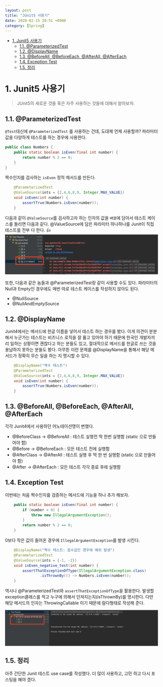 ```yaml
---
layout: post
title: "JUnit5 사용기"
date: 2020-02-15 20:51 +0900
category: [Spring]
---
```

<!-- TOC -->

- [1. Junit5 사용기](#1-junit5-%ec%82%ac%ec%9a%a9%ea%b8%b0)
  - [1.1. @ParameterizedTest](#11-parameterizedtest)
  - [1.2. @DisplayName](#12-displayname)
  - [1.3. @BeforeAll, @BeforeEach, @AfterAll, @AfterEach](#13-beforeall-beforeeach-afterall-aftereach)
  - [1.4. Exception Test](#14-exception-test)
  - [1.5. 정리](#15-%ec%a0%95%eb%a6%ac)

<!-- /TOC -->

# 1. Junit5 사용기
> JUnit5의 새로운 것들 혹은 자주 사용하는 것들에 대해서 알아보자.

## 1.1. @ParameterizedTest
`@Test`대신에 `@ParameterizedTest` 를 사용하는 건데, 도대체 언제 사용할까?
파라미터 값을 다양하게 테스트를 하는 경우에 사용한다. 

```java
public class Numbers {
    public static boolean isEven(final int number) {
        return number % 2 == 0;
    }
}
```
짝수인지를 검사하는 `isEven` 정적 메서드를 만든다.

```java
    @ParameterizedTest
    @ValueSource(ints = {2,4,6,8,9, Integer.MAX_VALUE})
    void isEven(int number) {
        assertTrue(Numbers.isEven(number));
    }
```
다음과 같이 `@ValueSource`를 검사하고자 하는 인자의 값을 `배열`에 담아서 테스트 케이스를 돌리면 다음과 같다. 
@ValueSource에 담은 파라미터 하나하나를 Junit이 직접 테스트를 전부 다 한다. 👍
![](/assets/images/junit-test.png)

또한, 다음과 같은 놈들과 @ParameterizedTest랑 같이 사용할 수도 있다. 
파라미터의 Null과 Empty인 경우에도 매번 따로 테스트 케이스를 작성하지 않아도 된다.
- @NullSource
- @NullAndEmptySource

## 1.2. @DisplayName 
Junit4에서는 메서드에 한글 이름을 넣어서 테스트 하는 경우를 봤다. 이게 의견이 분분해서 누군가는 테스트는 비즈니스 로직을 잘 품고 있어야 하기 때문에 한국인 개발자끼리 일하는 상황이면 괜찮다고 하는 분들도 있고, 절대적으로 메서드를 한글로 쓰는 것을 용냡하지 못하는 분들도 봤다. 아무튼 이런 문제를 @DisplayName을 통해서 해당 메서드가 정확히 무슨 일을 하는 지 명시할 수 있다. 
```java
    @DisplayName("짝수 테스트")
    @ParameterizedTest
    @ValueSource(ints = {2,4,6,8,9, Integer.MAX_VALUE})
    void isEven(int number) {
        assertTrue(Numbers.isEven(number));
    }
```


## 1.3. @BeforeAll, @BeforeEach, @AfterAll, @AfterEach 
각각 Junit4에서 사용하던 어노테이션명이 변했다. 
- @BeforeClass -> @BeforeAll : 테스트 실행전 딱 한번 실행함 (static 으로 만들어야 함)
- @Before -> @BeforeEach : 모든 테스트 전에 실행함
- @AfterClass -> @AfterAll : 테스트 실행 후 딱 한 번 실행함 (static 으로 만들어야 함)
- @After -> @AfterEach : 모든 테스트 각각 종료 후에 실행함 


## 1.4. Exception Test 
이번에는 처음 짝수인지를 검증하는 메서드에 기능을 하나 추가 해보자. 
```java
    public static boolean isEven(final int number) {
        if (number < 0) {
            throw new IllegalArgumentException();
        }
        return number % 2 == 0;
    }
```
0보다 작은 값이 들어온 경우에 `IllegalArgumentException`를 발생 시킨다.

```java
    @DisplayName("짝수 테스트: 음수값인 경우에 예외 발생")
    @ParameterizedTest
    @ValueSource(ints = {-1, -2})
    void isEven_negative_test(int number) {
        assertThatExceptionOfType(IllegalArgumentException.class)
                .isThrownBy(() -> Numbers.isEven(number));
    }
```

역시나 @ParameterizedTest와 `assertThatExceptionOfType`을 활용한다. 
발생할 exception클래스를 적고 누구에 의해서 던져지는지(isThrownBy)를 명시한다. 다만 해당 메서드의 인자는 ThrowingCallable 이기 때문에 람다형태로 작성해 준다. 

![설명](/assets/images/junit-test2.png)

## 1.5. 정리
아주 간단한 Junit 테스트 use case를 작성했다. 더 많이 사용하고, 고민 하고 다시 포스팅을 해야 겠다.